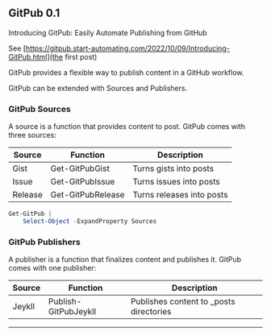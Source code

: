 ## GitPub 0.1

Introducing GitPub: Easily Automate Publishing from GitHub

See [https://gitpub.start-automating.com/2022/10/09/Introducing-GitPub.html](the first post)


GitPub provides a flexible way to publish content in a GitHub workflow.

GitPub can be extended with Sources and Publishers.

### GitPub Sources

A source is a function that provides content to post.  GitPub comes with three sources:

|Source|Function|Description|
|-|-|-|
|Gist       | Get-GitPubGist         | Turns gists into posts      |
|Issue     | Get-GitPubIssue       | Turns issues into posts    |
|Release | Get-GitPubRelease   | Turns releases into posts |

~~~PowerShell
Get-GitPub |
    Select-Object -ExpandProperty Sources
~~~

### GitPub Publishers

A publisher is a function that finalizes content and publishes it.  GitPub comes with one publisher:

|Source|Function|Description|
|-|-|-|
|Jeykll    | Publish-GitPubJeykll | Publishes content to _posts directories    |

---



